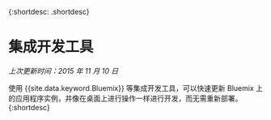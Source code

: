 
{:shortdesc: .shortdesc}

# 集成开发工具

*上次更新时间：2015 年 11 月 10 日*


使用 {{site.data.keyword.Bluemix}} 等集成开发工具，可以快速更新 Bluemix 上的应用程序实例，并像在桌面上进行操作一样进行开发，而无需重新部署。{:shortdesc}

